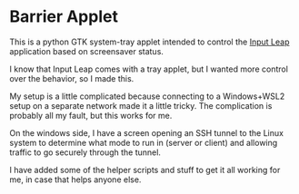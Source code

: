 # Barrier Applet

This is a python GTK system-tray applet intended to control the
[Input Leap](https://github.com/input-leap/input-leap.git) application
based on screensaver status.

I know that Input Leap comes with a tray applet, but I wanted more control
over the behavior, so I made this.

My setup is a little complicated because connecting to a Windows+WSL2
setup on a separate network made it a little tricky. The complication
is probably all my fault, but this works for me.

On the windows side, I have a screen opening an SSH tunnel to the Linux
system to determine what mode to run in (server or client) and allowing
traffic to go securely through the tunnel.

I have added some of the helper scripts and stuff to get it all working
for me, in case that helps anyone else.
